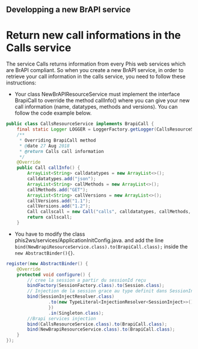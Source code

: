 ## Developping a new BrAPI service

# Return new call informations in the Calls service

The service Calls returns information from every Phis web services which are BrAPI compliant.
So when you create a new BrAPI service, in order to retrieve your call information in the calls service, you need to follow these instructions:
* Your class NewBrAPIResourceService must implement the interface BrapiCall to override the method callInfo() where you can give your new call information (name, datatypes, methods and versions).
You can follow the code example below.
```java
public class CallsResourceService implements BrapiCall {
    final static Logger LOGGER = LoggerFactory.getLogger(CallsResourceService.class);
    /**
     * Overriding BrapiCall method
     * @date 27 Aug 2018
     * @return Calls call information
     */
    @Override
    public Call callInfo() {
        ArrayList<String> calldatatypes = new ArrayList<>();
        calldatatypes.add("json");
        ArrayList<String> callMethods = new ArrayList<>();
        callMethods.add("GET");
        ArrayList<String> callVersions = new ArrayList<>();
        callVersions.add("1.1");
        callVersions.add("1.2");
        Call callscall = new Call("calls", calldatatypes, callMethods, callVersions);
        return callscall;
    }
```

* You have to modify the class phis2ws/services/ApplicationInitConfig.java. and add the line  `bind(NewBrapiResourceService.class).to(BrapiCall.class);` inside the `new AbstractBinder(){}`.

```java
register(new AbstractBinder() {
    @Override
    protected void configure() {
        // cree la session a partir du sessionId reçu
        bindFactory(SessionFactory.class).to(Session.class);
        // Injection de la session grace au type definit dans SessionInjectResolver
        bind(SessionInjectResolver.class)
                .to(new TypeLiteral<InjectionResolver<SessionInject>>() {
                })
                .in(Singleton.class);
        //Brapi services injection
        bind(CallsResourceService.class).to(BrapiCall.class);
        bind(NewBrapiResourceService.class).to(BrapiCall.class);
    }
});
```
